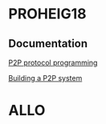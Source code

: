 
# PROHEIG18

## Documentation

[P2P protocol programming](http://cs.berry.edu/~nhamid/p2p/index.html)

[Building a P2P system](https://en.wikibooks.org/w/index.php?title=The_World_of_Peer-to-Peer_%28P2P%29/Building_a_P2P_System#NAT)

# ALLO
